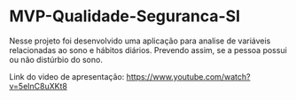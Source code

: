 # MVP-Qualidade-Seguranca-SI
Nesse projeto foi desenvolvido uma aplicação para analise de variáveis relacionadas ao sono e hábitos diários. 
Prevendo assim, se a pessoa possui ou não distúrbio do sono.

Link do video de apresentação: https://www.youtube.com/watch?v=5eInC8uXKt8

